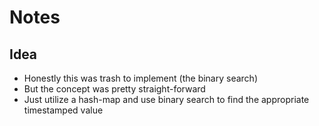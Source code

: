 # Notes

## Idea
* Honestly this was trash to implement (the binary search)
* But the concept was pretty straight-forward
* Just utilize a hash-map and use binary search to find the appropriate timestamped value

